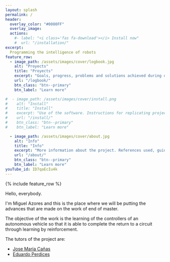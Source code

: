 ```yaml
---
layout: splash
permalink: /
header:
  overlay_color: "#0080FF"
  overlay_image: 
  actions:
    #- label: "<i class='fas fa-download'></i> Install now"
    #  url: "/installation/"
excerpt:
  Programming the intelligence of robots
feature_row:
  - image_path: /assets/images/cover/logbook.jpg
    alt: "Proyects"
    title: "Proyects"
    excerpt: "Goals, progress, problems and solutions achieved during development"
    url: "/logbook/"
    btn_class: "btn--primary"
    btn_label: "Learn more"

#  - image_path: /assets/images/cover/install.png
#    alt: "Install"
#    title: "Install"
#    excerpt: "Use of the software. Instructions for replicating project content."
#    url: "/install/"
#    btn_class: "btn--primary"
#    btn_label: "Learn more"

  - image_path: /assets/images/cover/about.jpg
    alt: "Info"
    title: "Info"
    excerpt: "More information about the project. References used, guides, articles, etc."
    url: "/about/"
    btn_class: "btn--primary"
    btn_label: "Learn more"   
youTube_id: ID7qaEcIu4k
---
```


{% include feature_row %}

Hello, everybody.

I'm Miguel Azores and this is the place where we will be putting the advances that are made on the work of end of master.

The objective of the work is the learning of the controllers of an autonomous vehicle so that it is able to complete the return to a circuit through learning by reinforcement.

The tutors of the project are:

- [Jose Maria Cañas](https://gsyc.urjc.es/jmplaza/)
- [Eduardo Perdices](https://gsyc.urjc.es/~eperdices/)
